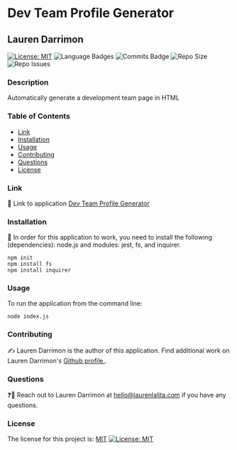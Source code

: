 # Dev Team Profile Generator
## Lauren Darrimon
[![License: MIT](https://img.shields.io/badge/License-MIT-yellow?style=for-the-badge&logo=appveyor)](https://opensource.org/licenses/MIT) ![Language Badges](https://img.shields.io/github/languages/top/laurenDarrimon/team-profile-generator?style=for-the-badge&logo=appveyor) ![Commits Badge](https://img.shields.io/github/last-commit/laurenDarrimon/team-profile-generator?style=for-the-badge&logo=appveyor) ![Repo Size](https://img.shields.io/github/repo-size/laurenDarrimon/team-profile-generator?style=for-the-badge&logo=appveyor) ![Repo Issues](https://img.shields.io/github/issues/laurenDarrimon/team-profile-generator?style=for-the-badge&logo=appveyor)
    
### Description
Automatically generate a development team page in HTML

### Table of Contents

* [Link](#link)
* [Installation](#installation)
* [Usage](#usage)
* [Contributing](#contributing)
* [Questions](#questions)
* [License](#license)


### Link 
🔗 
Link to application [Dev Team Profile Generator](https://github.com/LaurenDarrimon/team-profile-generator)


### Installation
🔧
In order for this application to work, you need to install the following (dependencies): 
node.js and modules: jest, fs, and inquirer. 

~~~
npm init  
npm install fs
npm install inquirer
~~~


### Usage 
To run the application from the command line: 

~~~
node index.js
~~~


### Contributing 
✍️ 
Lauren Darrimon is the author of this application. Find additional work on Lauren Darrimon's [Github profile.](http://github.com/laurenDarrimon).


### Questions
❓💌
Reach out to Lauren Darrimon at hello@laurenlalita.com if you have any questions. 

### License
The license for this project is: [MIT](https://opensource.org/licenses/MIT)
[![License: MIT](https://img.shields.io/badge/License-MIT-yellow?style=for-the-badge&logo=appveyor)](https://opensource.org/licenses/MIT)
